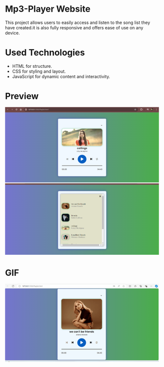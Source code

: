 # Mp3-Player Website
This project allows users to easily access and listen to the song list they have created.it is also fully responsive and offers ease of use on any device.

# Used Technologies
- HTML for structure.
- CSS for styling and layout.
- JavaScript for dynamic content and interactivity.

# Preview

![](songs/ss1.png)
![](songs/ss2.png)

# GIF

![](Playlist.gif)
